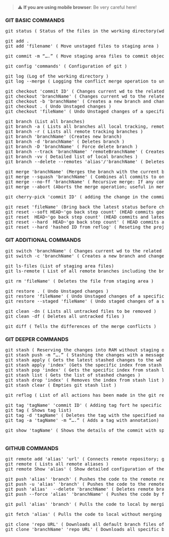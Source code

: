 > :warning: **If you are using mobile browser**: Be very careful here!

### GIT BASIC COMMANDS
<pre>
git status ( Status of the files in the working directory(wd) )

git add . 
git add 'filename' ( Move unstaged files to staging area )
 
git commit -m “….” ( Move staging area files to commit objects folder )

git config 'commands' ( Configuration of git )

git log (Log of the working directory )
git log --merge ( Logging the conflict merge operation to understand which commits have conflict in the branches )

git checkout 'commit ID' ( Changes current wd to the related commit )
git checkout 'branchName' ( Changes current wd to the related branch )
git checkout -b 'branchName' ( Creates a new branch and changes current wd to the new branch )
git checkout . ( Undo Unstaged changes )
git checkout 'fileName' ( Undo Unstaged changes of a specific file )

git branch (List all branches)
git branch -a ( Lists all branches all local tracking, remote tracking and local )
git branch -r ( Lists all remote tracking branches )
git branch 'branchName' (Creates new branch)
git branch -d 'branchName' ( Deletes branch )
git branch -D 'branchName' ( Force delete branch )
git branch --track 'branchName' 'remoteBranchName' ( Creates a local tracking branch for a remote branch )
git branch -vv ( Detailed list of local branches )
git branch --delete --remotes 'alias'/'branchName' ( Deletes remote tracking branch )

git merge 'branchName' (Merges the branch with the current branch that we are in )
git merge --squash 'branchName' ( Combines all commits to one commit in the target branch and stages it to source'br/' branch )
git merge --no-ff 'branchName' ( Recursive merge: If any commit has been made after creating the merged target branch'br/' we use recursive merge ) 
git merge --abort (Aborts the merge operation; useful in merge conflict situations )

git cherry-pick 'commit ID' ( adding the change in the commit to the target branch )

git reset 'fileName' (Bring back the latest status before changes )
git reset --soft HEAD~'go back step count' (HEAD commits goes back by the count )
git reset  HEAD~'go back step count' (HEAD commits and latest stage adds goes back by the count but stays in wd )
git reset --hard  HEAD~'go back step count' ( HEAD commits and latest stage adds goes back by the count and changes'br/' are deleted in wd )
git reset --hard 'hashed ID from reflog' ( Reseting the project to the hashed ID status )
</pre>
### GIT ADDITIONAL COMMANDS
<pre>
git switch 'branchName' ( Changes current wd to the related branch )
git switch -c 'branchName' ( Creates a new branch and changes current wd to the new branch )
 
git ls-files (List of staging area files)
git ls-remote ( List of all remote branches including the branches that are not existed in local )

git rm 'fileName' ( Deletes the file from staging area )

git restore . ( Undo Unstaged changes )
git restore 'fileName' ( Undo Unstaged changes of a specific file )
git restore --staged 'fileName' ( Undo staged changes of a specific file )

git clean -dn ( Lists all untracked files to be removed )
git clean -df ( Deletes all untracked files )

git diff ( Tells the differences of the merge conflicts )
</pre>

### GIT DEEPER COMMANDS
<pre>
git stash ( Reserving the changes into RAM without staging or committing for after commit )
git stash push -m “….” ( Stashing the changes with a message )
git stash apply ( Gets the latest stashed changes to the wd in order to stage and commit – STACK / LIFO )
git stash apply 'index' (Gets the specific index from stash list )
git stash pop 'index' ( Gets the specific index from stash list and removes it from stash list )
git stash list ( Gets the list of stashed changes )
git stash drop 'index' ( Removes the index from stash list )
git stash clear ( Empties git stash list )

git reflog ( List of all actions has been made in the git repository )

git tag 'tagName' 'commit ID' ( Adding tag fort he specific commit )
git tag ( Shows tag list)
git tag -d 'tagName' ( Deletes the tag with the specified name )
git tag -a 'tagName' -m “….” ( Adds a tag with annotation)
 
git show 'tagName' ( Shows the details of the commit with specified tag name )
 </pre>
### GITHUB COMMANDS
<pre>
git remote add 'alias' 'url' ( Connects remote repository; git to Github by an url; “origin” is default alias of the'br/' repository in Github )
git remote ( Lists all remote aliases )
git remote Show 'alias' ( Show detailed configuration of the remote alias )

git push 'alias' 'branch' ( Pushes the code to the remote repository branch through alias and creates a new remote'br/' branch if it does not exist )
git push -u 'alias' 'branch' ( Pushes the code to the remote repository branch through alias, creates both a track'br/' and a new remote branch if it does not exist )
git push 'alias'  --delete 'branchName' ( Deletes remote branch and remote tracking branch if it exists )
git push --force 'alias' 'branchName' ( Pushes the code by force, it does not care if the pushed code is behind'br/' remote code )

git pull 'alias' 'branch' ( Pulls the code to local by merging the changes )

git fetch 'alias' ( Pulls the code to local without merging the changes)

git clone 'repo URL' ( Downloads all default branch files of repository into local directory )
git clone 'branchName' 'repo URL' ( Downloads all specific branch files of repository into local directory )
</pre>
